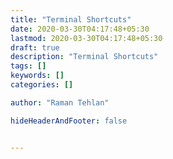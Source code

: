 ```yaml
---
title: "Terminal Shortcuts"
date: 2020-03-30T04:17:48+05:30
lastmod: 2020-03-30T04:17:48+05:30
draft: true
description: "Terminal Shortcuts"
tags: []
keywords: []
categories: []

author: "Raman Tehlan"

hideHeaderAndFooter: false


---
```






